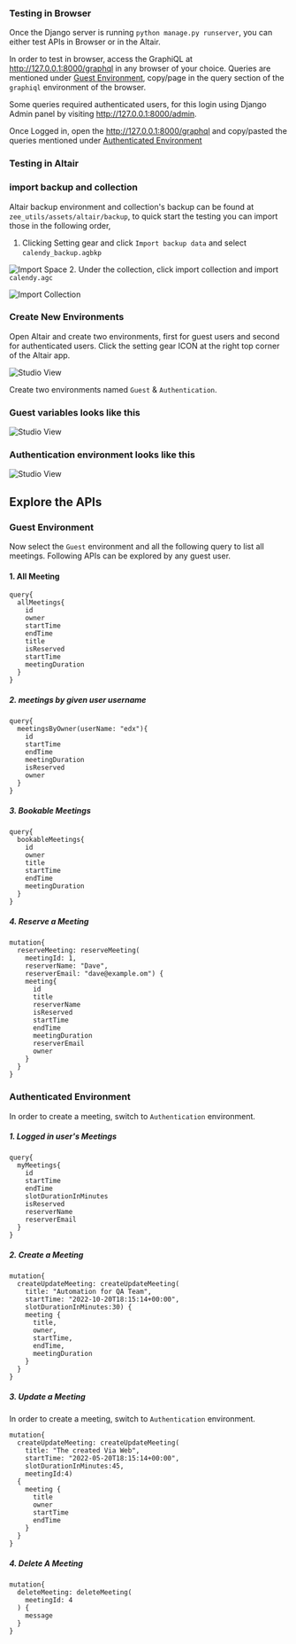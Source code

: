 ### Testing in Browser
Once the Django server is running `python manage.py runserver`, you can either test APIs in Browser or in the Altair.

In order to test in browser, access the GraphiQL at http://127.0.0.1:8000/graphql in any browser of your choice.
Queries are mentioned under [Guest Environment](#Guest-Environment), copy/page in the query section of the `graphiql` environment of the browser.

Some queries required authenticated users, for this login using Django Admin panel by visiting http://127.0.0.1:8000/admin.

Once Logged in, open the http://127.0.0.1:8000/graphql and copy/pasted the queries mentioned under [Authenticated Environment](#Authenticated-Environment)


### Testing in Altair

### import backup and collection
Altair backup environment and collection's backup can be found at `zee_utils/assets/altair/backup`, to quick start the testing 
you can import those in the following order,
1. Clicking Setting gear and click `Import backup data` and select `calendy_backup.agbkp`

![Import Space](./images/import_env.png)
2. Under the collection, click import collection and import `calendy.agc`

![Import Collection](./images/import_coll.png)

### Create New Environments
Open Altair and create two environments, first for guest users and second for authenticated users.
Click the setting gear ICON at the right top corner of the Altair app.

![Studio View](./images/1.env.png)

Create two environments named `Guest` & `Authentication`.

### Guest variables looks like this
![Studio View](./images/2.guest.png)

### Authentication environment looks like this
![Studio View](./images/3.user.png)

## Explore the APIs
### Guest Environment
Now select the `Guest` environment and all the following query to list all meetings.
Following APIs can be explored by any guest user.
#### 1. All Meeting
```shell
query{
  allMeetings{
    id
    owner
    startTime
    endTime
    title
    isReserved
    startTime
    meetingDuration
  }
}
```

##### 2. meetings by given user username
```shell
query{
  meetingsByOwner(userName: "edx"){
    id
    startTime
    endTime
    meetingDuration
    isReserved
    owner
  }
}
```

##### 3. Bookable Meetings
```shell
query{
  bookableMeetings{
    id
    owner
    title
    startTime
    endTime
    meetingDuration
  }
}
```

##### 4. Reserve a Meeting
```shell
mutation{
  reserveMeeting: reserveMeeting(
    meetingId: 1, 
    reserverName: "Dave", 
    reserverEmail: "dave@example.om") {
    meeting{
      id
      title
      reserverName
      isReserved
      startTime
      endTime
      meetingDuration
      reserverEmail
      owner
    }
  }
}
```
### Authenticated Environment
In order to create a meeting, switch to `Authentication` environment.

##### 1. Logged in user's Meetings
```shell
query{
  myMeetings{
    id
    startTime
    endTime
    slotDurationInMinutes
    isReserved
    reserverName
    reserverEmail
  }
}
```
##### 2. Create a Meeting
```shell
mutation{
  createUpdateMeeting: createUpdateMeeting(
    title: "Automation for QA Team",
    startTime: "2022-10-20T18:15:14+00:00", 
    slotDurationInMinutes:30) {
    meeting {
      title,
      owner,
      startTime,
      endTime,
      meetingDuration
    }
  }
}
```

##### 3. Update a Meeting
In order to create a meeting, switch to `Authentication` environment.
```shell
mutation{
  createUpdateMeeting: createUpdateMeeting(
    title: "The created Via Web",
    startTime: "2022-05-20T18:15:14+00:00", 
    slotDurationInMinutes:45, 
    meetingId:4) 
  {
    meeting {
      title
      owner
      startTime
      endTime
    }
  }
}
```

##### 4. Delete A Meeting
```shell
mutation{
  deleteMeeting: deleteMeeting(
    meetingId: 4
  ) {
    message
  }  
}
```
